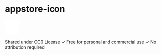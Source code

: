 # appstore-icon

![apple_app_store.svg](https://github.com/JirakJ/appstore-icon/blob/main/apple_app_store.svg)

Shared under CC0 License
✓ Free for personal and commercial use
✓ No attribution required
